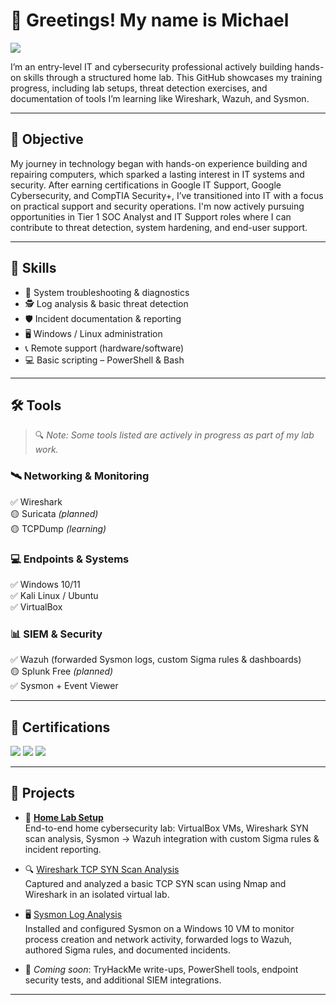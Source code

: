 # 👋 Greetings! My name is Michael

<a href="https://linkedin.com/in/michael-rondon-312b03314">
  <img src="https://img.shields.io/badge/-LinkedIn-0072b1?&style=for-the-badge&logo=linkedin&logoColor=white" />
</a>

I’m an entry-level IT and cybersecurity professional actively building hands-on skills through a structured home lab. This GitHub showcases my training progress, including lab setups, threat detection exercises, and documentation of tools I’m learning like Wireshark, Wazuh, and Sysmon.

---

## 🎯 Objective

My journey in technology began with hands-on experience building and repairing computers, which sparked a lasting interest in IT systems and security. After earning certifications in Google IT Support, Google Cybersecurity, and CompTIA Security+, I’ve transitioned into IT with a focus on practical support and security operations. I'm now actively pursuing opportunities in Tier 1 SOC Analyst and IT Support roles where I can contribute to threat detection, system hardening, and end-user support.

---

## 🧠 Skills

- 🔧 System troubleshooting & diagnostics  
- 🕵️ Log analysis & basic threat detection  
- 🛡️ Incident documentation & reporting  
- 🖥️ Windows / Linux administration  
- 📞 Remote support (hardware/software)  
- 💻 Basic scripting – PowerShell & Bash

---

## 🛠️ Tools

> 🔍 *Note: Some tools listed are actively in progress as part of my lab work.*

### 🛰️ Networking & Monitoring  
✅ Wireshark  
🟡 Suricata *(planned)*  
🟡 TCPDump *(learning)*

### 💻 Endpoints & Systems  
✅ Windows 10/11  
✅ Kali Linux / Ubuntu  
✅ VirtualBox

### 📊 SIEM & Security  
✅ Wazuh (forwarded Sysmon logs, custom Sigma rules & dashboards)  
🟡 Splunk Free *(planned)*  
✅ Sysmon + Event Viewer

---

## 📜 Certifications

<div>
  <img src="https://img.shields.io/badge/Google%20IT%20Support-34A853?style=for-the-badge&logo=Google&logoColor=white" />
  <img src="https://img.shields.io/badge/Google%20Cybersecurity-4285F4?style=for-the-badge&logo=Google&logoColor=white" />
  <img src="https://img.shields.io/badge/-Security%2B-FF0000?&style=for-the-badge&logo=CompTIA&logoColor=white" />
</div>

---

## 📂 Projects

- 🧪 **[Home Lab Setup](https://github.com/MikeyRondon/home-lab-setup)**  
  End-to-end home cybersecurity lab: VirtualBox VMs, Wireshark SYN scan analysis, Sysmon → Wazuh integration with custom Sigma rules & incident reporting.

- 🔍 [Wireshark TCP SYN Scan Analysis](https://github.com/MikeyRondon/home-lab-setup/blob/main/wireshark-scan-analysis.md)  
  Captured and analyzed a basic TCP SYN scan using Nmap and Wireshark in an isolated virtual lab.

- 🖥️ [Sysmon Log Analysis](https://github.com/MikeyRondon/home-lab-setup/blob/main/sysmon-log-analysis.md)  
  Installed and configured Sysmon on a Windows 10 VM to monitor process creation and network activity, forwarded logs to Wazuh, authored Sigma rules, and documented incidents.

- 🚧 _Coming soon_: TryHackMe write-ups, PowerShell tools, endpoint security tests, and additional SIEM integrations.

---

